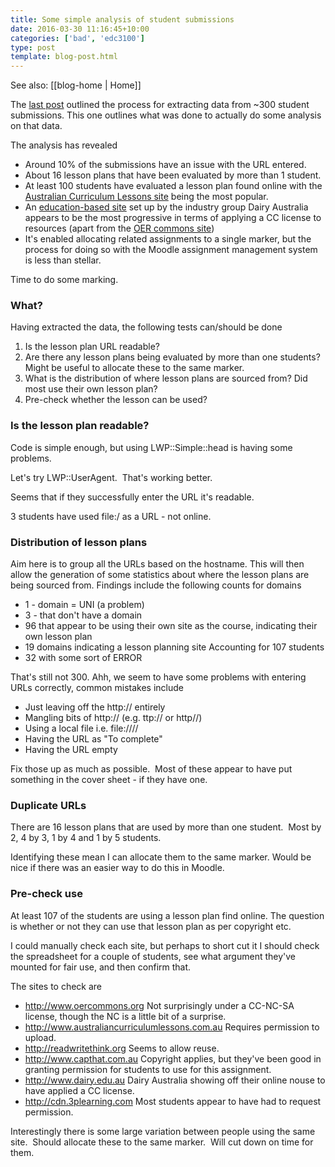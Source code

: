 ```yaml
---
title: Some simple analysis of student submissions
date: 2016-03-30 11:16:45+10:00
categories: ['bad', 'edc3100']
type: post
template: blog-post.html
---
```


See also: [[blog-home | Home]]

The [last post](/blog2/2016/03/29/setting-up-the-analysis-of-student-submissions/) outlined the process for extracting data from ~300 student submissions. This one outlines what was done to actually do some analysis on that data.

The analysis has revealed

- Around 10% of the submissions have an issue with the URL entered.
- About 16 lesson plans that have been evaluated by more than 1 student.
- At least 100 students have evaluated a lesson plan found online with the [Australian Curriculum Lessons site](http://www.australiancurriculumlessons.com.au) being the most popular.
- An [education-based site](http://www.dairy.edu.au) set up by the industry group Dairy Australia appears to be the most progressive in terms of applying a CC license to resources (apart from the [OER commons site](http://www.oercommons.org))
- It's enabled allocating related assignments to a single marker, but the process for doing so with the Moodle assignment management system is less than stellar.

Time to do some marking.

### What?

Having extracted the data, the following tests can/should be done

1. Is the lesson plan URL readable?
2. Are there any lesson plans being evaluated by more than one students? Might be useful to allocate these to the same marker.
3. What is the distribution of where lesson plans are sourced from? Did most use their own lesson plan?
4. Pre-check whether the lesson can be used?

### Is the lesson plan readable?

Code is simple enough, but using LWP::Simple::head is having some problems.

Let's try LWP::UserAgent.  That's working better.

Seems that if they successfully enter the URL it's readable.

3 students have used file:/ as a URL - not online.

### Distribution of lesson plans

Aim here is to group all the URLs based on the hostname. This will then allow the generation of some statistics about where the lesson plans are being sourced from. Findings include the following counts for domains

- 1 - domain = UNI (a problem)
- 3 - that don't have a domain
- 96 that appear to be using their own site as the course, indicating their own lesson plan
- 19 domains indicating a lesson planning site Accounting for 107 students
- 32 with some sort of ERROR

That's still not 300. Ahh, we seem to have some problems with entering URLs correctly, common mistakes include

- Just leaving off the http:// entirely
- Mangling bits of http:// (e.g. ttp:// or http//)
- Using a local file i.e. file:////
- Having the URL as "To complete"
- Having the URL empty

Fix those up as much as possible.  Most of these appear to have put something in the cover sheet - if they have one.

### Duplicate URLs

There are 16 lesson plans that are used by more than one student.  Most by 2, 4 by 3, 1 by 4 and 1 by 5 students.

Identifying these mean I can allocate them to the same marker. Would be nice if there was an easier way to do this in Moodle.

### Pre-check use

At least 107 of the students are using a lesson plan find online. The question is whether or not they can use that lesson plan as per copyright etc.

I could manually check each site, but perhaps to short cut it I should check the spreadsheet for a couple of students, see what argument they've mounted for fair use, and then confirm that.

The sites to check are

- http://www.oercommons.org Not surprisingly under a CC-NC-SA license, though the NC is a little bit of a surprise.
- http://www.australiancurriculumlessons.com.au Requires permission to upload.
- http://readwritethink.org Seems to allow reuse.
- http://www.capthat.com.au Copyright applies, but they've been good in granting permission for students to use for this assignment.
- http://www.dairy.edu.au Dairy Australia showing off their online nouse to have applied a CC license.
- http://cdn.3plearning.com Most students appear to have had to request permission.

Interestingly there is some large variation between people using the same site.  Should allocate these to the same marker.  Will cut down on time for them.